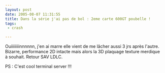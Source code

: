 ```yaml
---
layout: post
date: 2005-08-07 11:31:55
title: Dans la série j'ai pas de bol : 2eme carte 600GT poubelle !
tags:
 - crash

---
```


Ouiiiiiiiinnnnnn, j'en ai marre elle vient de me lâcher aussi 3 jrs après l'autre. Bizarre, performance 2D intacte mais alors la 3D plaquage texture merdique à souhait. Retour SAV LDLC.

PS : C'est cool terminal server !!!
